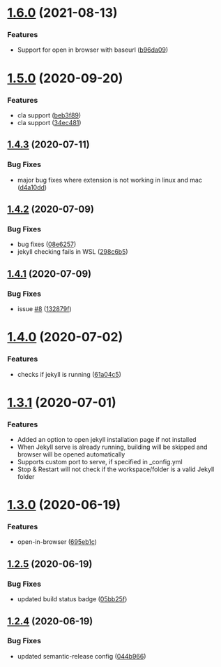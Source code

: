 # [1.6.0](https://github.com/Kanna727/jekyll-run/compare/v1.5.0...v1.6.0) (2021-08-13)


### Features

* Support for open in browser with baseurl ([b96da09](https://github.com/Kanna727/jekyll-run/commit/b96da093d46c218d7ea24ef845e2312b6f4fdbe7))

# [1.5.0](https://github.com/Kanna727/jekyll-run/compare/v1.4.3...v1.5.0) (2020-09-20)


### Features

* cla support ([beb3f89](https://github.com/Kanna727/jekyll-run/commit/beb3f8916cc48a187068190638b74455129edbe5))
* cla support ([34ec481](https://github.com/Kanna727/jekyll-run/commit/34ec4819f05d6e15fbdd743013cb58c6c0a6178e))

## [1.4.3](https://github.com/Kanna727/jekyll-run/compare/v1.4.2...v1.4.3) (2020-07-11)


### Bug Fixes

* major bug fixes where extension is not working in linux and mac ([d4a10dd](https://github.com/Kanna727/jekyll-run/commit/d4a10dd36ede72c28f4ef9239db0d57b5f41dd00))

## [1.4.2](https://github.com/Kanna727/jekyll-run/compare/v1.4.1...v1.4.2) (2020-07-09)


### Bug Fixes

* bug fixes ([08e6257](https://github.com/Kanna727/jekyll-run/commit/08e62571931b6968e355856b5697d62c34d4bc5f))
* jekyll checking fails in WSL ([298c6b5](https://github.com/Kanna727/jekyll-run/commit/298c6b5d51042021799b15ee37c84a86573f9020))

## [1.4.1](https://github.com/Kanna727/jekyll-run/compare/v1.4.0...v1.4.1) (2020-07-09)


### Bug Fixes

* issue [#8](https://github.com/Kanna727/jekyll-run/issues/8) ([132879f](https://github.com/Kanna727/jekyll-run/commit/132879f75cc984a0284630ec6dae34114db75047))

# [1.4.0](https://github.com/Kanna727/jekyll-run/compare/v1.3.0...v1.4.0) (2020-07-02)


### Features

* checks if jekyll is running ([61a04c5](https://github.com/Kanna727/jekyll-run/commit/61a04c5631e11201212439e16876f167e28514d6))

# [1.3.1](https://github.com/Kanna727/jekyll-run/compare/v1.3.0...v1.3.1) (2020-07-01)


### Features

* Added an option to open jekyll installation page if not installed
* When Jekyll serve is already running, building will be skipped and browser will be opened automatically
* Supports custom port to serve, if specified in _config.yml
* Stop & Restart will not check if the workspace/folder is a valid Jekyll folder

# [1.3.0](https://github.com/Kanna727/jekyll-run/compare/v1.2.5...v1.3.0) (2020-06-19)


### Features

* open-in-browser ([695eb1c](https://github.com/Kanna727/jekyll-run/commit/695eb1c6aba67248a203bbb67fb732700668106b))

## [1.2.5](https://github.com/Kanna727/jekyll-run/compare/v1.2.4...v1.2.5) (2020-06-19)


### Bug Fixes

* updated build status badge ([05bb25f](https://github.com/Kanna727/jekyll-run/commit/05bb25f1457ff66ef5fbb155f50bc72bea8156dc))

## [1.2.4](https://github.com/Kanna727/jekyll-run/compare/v1.2.3...v1.2.4) (2020-06-19)


### Bug Fixes

* updated semantic-release config ([044b966](https://github.com/Kanna727/jekyll-run/commit/044b966a52076f6376ad70faa0fd6e5b0f49b27d))
